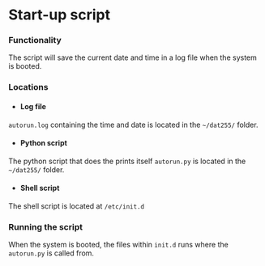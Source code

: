 # Start-up script

### Functionality
The script will save the current date and time in a log file when the system is booted.

### Locations

- #### Log file
`autorun.log` containing the time and date is located in the `~/dat255/` folder.

- #### Python script
The python script that does the prints itself `autorun.py` is located in the `~/dat255/` folder.

- #### Shell script
The shell script is located at `/etc/init.d`

### Running the script
When the system is booted, the files within `init.d` runs where the `autorun.py` is called from.

